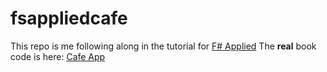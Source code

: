 # fsappliedcafe
This repo is me following along in the tutorial for [F# Applied](http://products.tamizhvendan.in/fsharp-applied/)
The **real** book code is here: [Cafe App](https://github.com/tamizhvendan/CafeApp)
